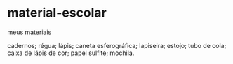 # material-escolar
meus materiais 
<!DOCTYPE HTML>
<html>
<html lang="pt-br">
 <head>
      <meta charset="UTF-8">
cadernos;
régua;
lápis;
caneta esferográfica;
lapiseira; 
estojo;
tubo de cola;
caixa de lápis de cor;
papel sulfite; 
mochila.
